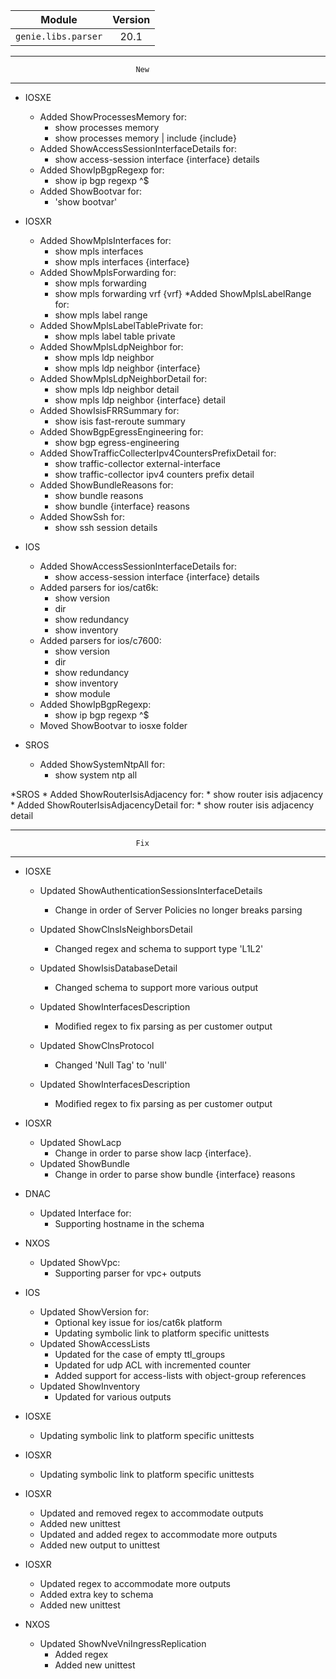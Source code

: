 | Module                  | Version       |
| ------------------------|:-------------:|
| ``genie.libs.parser``   |     20.1      |

--------------------------------------------------------------------------------
                                New
--------------------------------------------------------------------------------

* IOSXE
    * Added ShowProcessesMemory for:
        * show processes memory
        * show processes memory | include {include}
    * Added ShowAccessSessionInterfaceDetails for:
        * show access-session interface {interface} details
    * Added ShowIpBgpRegexp for:
        * show ip bgp regexp ^$ 
    * Added ShowBootvar for:
        * 'show bootvar'

* IOSXR
    * Added ShowMplsInterfaces for:
        * show mpls interfaces
        * show mpls interfaces {interface}
    * Added ShowMplsForwarding for:
        * show mpls forwarding
        * show mpls forwarding vrf {vrf}
    *Added ShowMplsLabelRange for:
        * show mpls label range
    * Added ShowMplsLabelTablePrivate for:
        * show mpls label table private    
    * Added ShowMplsLdpNeighbor for:
        * show mpls ldp neighbor
        * show mpls ldp neighbor {interface}
    * Added ShowMplsLdpNeighborDetail for:
        * show mpls ldp neighbor detail
        * show mpls ldp neighbor {interface} detail
    * Added ShowIsisFRRSummary for:
        * show isis fast-reroute summary
    * Added ShowBgpEgressEngineering for:
        * show bgp egress-engineering
    * Added ShowTrafficCollecterIpv4CountersPrefixDetail for:
        * show traffic-collector external-interface
        * show traffic-collector ipv4 counters prefix <prefix> detail
    * Added ShowBundleReasons for:  
        * show bundle reasons
        * show bundle {interface} reasons
    * Added ShowSsh for:
        * show ssh session details
* IOS
    * Added ShowAccessSessionInterfaceDetails for:
        * show access-session interface {interface} details
    * Added parsers for ios/cat6k:
        * show version
        * dir
        * show redundancy
        * show inventory
    * Added parsers for ios/c7600:
        * show version
        * dir
        * show redundancy
        * show inventory
        * show module
    * Added ShowIpBgpRegexp:
        * show ip bgp regexp ^$ 
    * Moved ShowBootvar to iosxe folder

* SROS
    * Added ShowSystemNtpAll for:
        * show system ntp all

*SROS
    * Added ShowRouterIsisAdjacency for:
        * show router isis adjacency
    * Added ShowRouterIsisAdjacencyDetail for:
        * show router isis adjacency detail

--------------------------------------------------------------------------------
                                Fix
--------------------------------------------------------------------------------
* IOSXE
    * Updated ShowAuthenticationSessionsInterfaceDetails
	    * Change in order of Server Policies no longer breaks parsing
    * Updated ShowClnsIsNeighborsDetail
        * Changed regex and schema to support type 'L1L2'
    * Updated ShowIsisDatabaseDetail
        * Changed schema to support more various output
    * Updated ShowInterfacesDescription
	    * Modified regex to fix parsing as per customer output
		
    * Updated ShowClnsProtocol
        * Changed 'Null Tag' to 'null' 
    * Updated ShowInterfacesDescription
	    * Modified regex to fix parsing as per customer output
* IOSXR
    * Updated ShowLacp
        * Change in order to parse show lacp {interface}.
    * Updated ShowBundle
        * Change in order to parse show bundle {interface} reasons 

* DNAC
    * Updated Interface for:
        * Supporting hostname in the schema
		
* NXOS
    * Updated ShowVpc:
        * Supporting parser for vpc+ outputs

* IOS
    * Updated ShowVersion for:
        * Optional key issue for ios/cat6k platform
        * Updating symbolic link to platform specific unittests
    * Updated ShowAccessLists
	    * Updated for the case of empty ttl_groups
		* Updated for udp ACL with incremented counter
		* Added support for access-lists with object-group references
    * Updated ShowInventory
        * Updated for various outputs

* IOSXE
    * Updating symbolic link to platform specific unittests

* IOSXR
    * Updating symbolic link to platform specific unittests

* IOSXR
    * Updated and removed regex to accommodate outputs
    * Added new unittest 
    * Updated and added regex to accommodate more outputs
    * Added new output to unittest

* IOSXR
    * Updated regex to accommodate more outputs
    * Added extra key to schema
    * Added new unittest

* NXOS
    * Updated ShowNveVniIngressReplication
        * Added regex 
        * Added new unittest